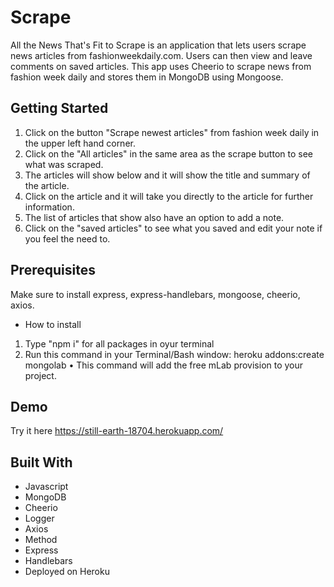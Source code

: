 # Scrape 
All the News That's Fit to Scrape is an application that lets users scrape news articles from fashionweekdaily.com. Users can then view and leave comments on saved articles. This app uses Cheerio to scrape news from fashion week daily and stores them in MongoDB using Mongoose. 

## Getting Started

1. Click on the button "Scrape newest articles" from fashion week daily in the upper left hand corner.
2. Click on the "All articles" in the same area as the scrape button to see what was scraped.
3. The articles will show below and it will show the title and summary of the article. 
4. Click on the article and it will take you directly to the article for further information.
5. The list of articles that show also have an option to add a note.
6. Click on the "saved articles" to see what you saved and edit your note if you feel the need to. 

## Prerequisites
Make sure to install express, express-handlebars, mongoose, cheerio, axios.

* How to install

1. Type "npm i" for all packages in oyur terminal
2. Run this command in your Terminal/Bash window: heroku addons:create mongolab
• This command will add the free mLab provision to your project.

## Demo
Try it here https://still-earth-18704.herokuapp.com/

## Built With
* Javascript
* MongoDB
* Cheerio
* Logger
* Axios
* Method
* Express
* Handlebars
* Deployed on Heroku



